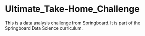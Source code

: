 # Ultimate_Take-Home_Challenge

This is a data analysis challenge from Springboard. It is part of the Springboard Data Science curriculum.
